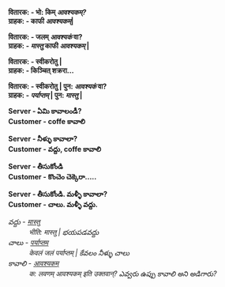 **वितारक: - भो: किम् *आवश्यकम्?*  
  ग्राहक: - काफी *आवश्यकम्*|**  

**वितारक: - जलम् *आवश्यकं* वा?  
ग्राहक: - *मास्तु* काफी *आवश्यकम्* |**  

**वितारक: - स्वीकरोतु |  
ग्राहक: - किञ्चित् शक्ररा...**   

**वितारक: - स्वीकरोतु | पुन: *आवश्यकं* वा?  
ग्राहक: - *पर्याप्तम्* | पुन: *मास्तु* |**  


**Server - ఏమి కావాలండీ?  
Customer - coffe కావాలి**   

**Server - నీళ్ళు కావాలా?  
Customer - వద్దు, coffe కావాలి**   

**Server - తీసుకోండి   
Customer - కొంచెం చెక్కెరా.....**   

**Server - తీసుకోండి. మళ్ళీ కావాలా?  
Customer - చాలు. మళ్ళీ వద్దు.**

*వద్దు - [मास्तु](https://www.learnsanskrit.cc/translate?search=mAstu&dir=se)  
&emsp;&emsp;&emsp;भीति: मास्तु | భయపడవద్దు   
చాలు - [पर्याप्तम्](https://www.learnsanskrit.cc/translate?search=paryAptam&dir=se)   
&emsp;&emsp;&emsp;केवलं जलं पर्याप्तम् | కేవలం నీళ్ళు చాలు    
కావాలి - [आवश्यकम्](https://www.learnsanskrit.cc/translate?search=Avashyakam&dir=se)    
&emsp;&emsp;&emsp;क: लवणम् आवश्यकम् इति उक्तवान्? ఎవ్వరు ఉప్పు కావాలి అని అడిగారు?*


